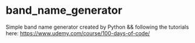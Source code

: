 # band_name_generator

Simple band name generator created by Python && following the tutorials here: https://www.udemy.com/course/100-days-of-code/